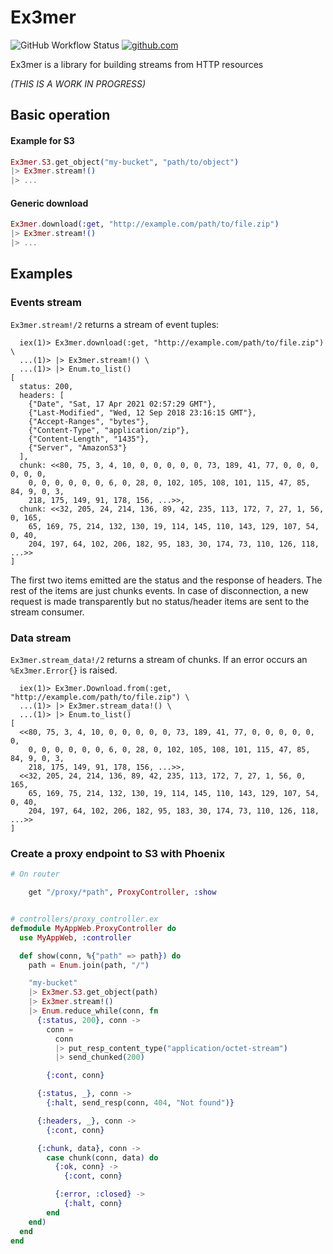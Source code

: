 # Ex3mer

![GitHub Workflow Status](https://img.shields.io/github/workflow/status/luisgabrielroldan/ex3mer/Elixir%20Tests%20&%20Dialyzer)
[![github.com](https://img.shields.io/github/last-commit/luisgabrielroldan/ex3mer.svg)](https://github.com/luisgabrielroldan/ex3mer/commits/master)

Ex3mer is a library for building streams from HTTP resources


*(THIS IS A WORK IN PROGRESS)*

## Basic operation

#### Example for S3

```elixir
Ex3mer.S3.get_object("my-bucket", "path/to/object")
|> Ex3mer.stream!()
|> ...
```

#### Generic download

```elixir
Ex3mer.download(:get, "http://example.com/path/to/file.zip")
|> Ex3mer.stream!()
|> ...
```

## Examples

### Events stream

`Ex3mer.stream!/2` returns a stream of event tuples:
  
```
  iex(1)> Ex3mer.download(:get, "http://example.com/path/to/file.zip") \
  ...(1)> |> Ex3mer.stream!() \
  ...(1)> |> Enum.to_list()
[
  status: 200,
  headers: [
    {"Date", "Sat, 17 Apr 2021 02:57:29 GMT"},
    {"Last-Modified", "Wed, 12 Sep 2018 23:16:15 GMT"},
    {"Accept-Ranges", "bytes"},
    {"Content-Type", "application/zip"},
    {"Content-Length", "1435"},
    {"Server", "AmazonS3"}
  ],
  chunk: <<80, 75, 3, 4, 10, 0, 0, 0, 0, 0, 73, 189, 41, 77, 0, 0, 0, 0, 0, 0,
    0, 0, 0, 0, 0, 0, 6, 0, 28, 0, 102, 105, 108, 101, 115, 47, 85, 84, 9, 0, 3,
    218, 175, 149, 91, 178, 156, ...>>,
  chunk: <<32, 205, 24, 214, 136, 89, 42, 235, 113, 172, 7, 27, 1, 56, 0, 165,
    65, 169, 75, 214, 132, 130, 19, 114, 145, 110, 143, 129, 107, 54, 0, 40,
    204, 197, 64, 102, 206, 182, 95, 183, 30, 174, 73, 110, 126, 118, ...>>
]
```

The first two items emitted are the status and the response of headers.  The rest of the items are just chunks events.
In case of disconnection, a new request is made transparently but no status/header items are sent to the stream consumer.

### Data stream

`Ex3mer.stream_data!/2` returns a stream of chunks. If an error occurs an `%Ex3mer.Error{}` is raised.

```
  iex(1)> Ex3mer.Download.from(:get, "http://example.com/path/to/file.zip") \
  ...(1)> |> Ex3mer.stream_data!() \
  ...(1)> |> Enum.to_list()
[
  <<80, 75, 3, 4, 10, 0, 0, 0, 0, 0, 73, 189, 41, 77, 0, 0, 0, 0, 0, 0,
    0, 0, 0, 0, 0, 0, 6, 0, 28, 0, 102, 105, 108, 101, 115, 47, 85, 84, 9, 0, 3,
    218, 175, 149, 91, 178, 156, ...>>,
  <<32, 205, 24, 214, 136, 89, 42, 235, 113, 172, 7, 27, 1, 56, 0, 165,
    65, 169, 75, 214, 132, 130, 19, 114, 145, 110, 143, 129, 107, 54, 0, 40,
    204, 197, 64, 102, 206, 182, 95, 183, 30, 174, 73, 110, 126, 118, ...>>
]
```

### Create a proxy endpoint to S3 with Phoenix

```elixir
# On router

    get "/proxy/*path", ProxyController, :show


# controllers/proxy_controller.ex
defmodule MyAppWeb.ProxyController do
  use MyAppWeb, :controller

  def show(conn, %{"path" => path}) do
    path = Enum.join(path, "/")

    "my-bucket"
    |> Ex3mer.S3.get_object(path)
    |> Ex3mer.stream!()
    |> Enum.reduce_while(conn, fn
      {:status, 200}, conn ->
        conn =
          conn
          |> put_resp_content_type("application/octet-stream")
          |> send_chunked(200)

        {:cont, conn}

      {:status, _}, conn ->
        {:halt, send_resp(conn, 404, "Not found")}

      {:headers, _}, conn ->
        {:cont, conn}

      {:chunk, data}, conn ->
        case chunk(conn, data) do
          {:ok, conn} ->
            {:cont, conn}

          {:error, :closed} ->
            {:halt, conn}
        end
    end)
  end
end
```
